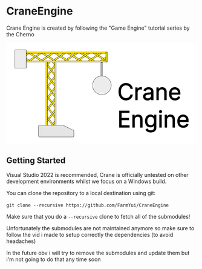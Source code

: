 # CraneEngine
Crane Engine is created by following the "Game Engine" tutorial series by the Cherno

![Crane](/Resources/Branding/CraneEngineLogo.png?raw=true "Crane")

## Getting Started
Visual Studio 2022 is recommended, Crane is officially untested on other development environments whilst we focus on a Windows build.

You can clone the repository to a local destination using git:

`git clone --recursive https://github.com/FarmYui/CraneEngine`

Make sure that you do a `--recursive` clone to fetch all of the submodules!

Unfortunately the submodules are not maintained anymore so make sure to follow the vid i made to setup correctly 
the dependencies (to avoid headaches)

In the future obv i will try to remove the submodules and update them but i'm not going to do that any time soon